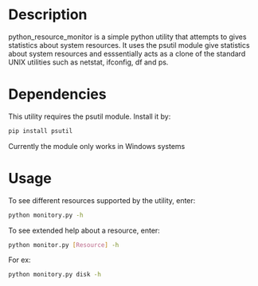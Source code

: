 # Description

python_resource_monitor is a simple python utility that attempts to gives statistics about system resources. It uses the psutil module give statistics about system resources and esssentially acts as a clone of the standard UNIX utilities such as netstat, ifconfig, df and ps.

# Dependencies

This utility requires the psutil module. Install it by:

```bash
pip install psutil
```

Currently the module only works in Windows systems

# Usage

To see different resources supported by the utility, enter:

```bash
python monitory.py -h
```

To see extended help about a resource, enter:

```bash
python monitor.py [Resource] -h
```

For ex:

```bash
python monitory.py disk -h
```
